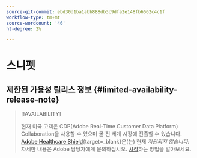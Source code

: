 ```yaml
---
source-git-commit: ebd30d1ba1abb888db3c9dfa2e148fb6662c4c1f
workflow-type: tm+mt
source-wordcount: '46'
ht-degree: 2%

---
```

# 스니펫

## 제한된 가용성 릴리스 정보 {#limited-availability-release-note}

>[!AVAILABILITY]
>
>현재 미국 고객은 CDP(Adobe Real-Time Customer Data Platform) Collaboration을 사용할 수 있으며 곧 전 세계 시장에 진출할 수 있습니다. [Adobe Healthcare Shield](https://business.adobe.com/industries/healthcare.html){target=_blank}은(는) 현재 *지원되지 않습니다*. 자세한 내용은 Adobe 담당자에게 문의하십시오. [시작](/help/guide/home.md#get-started)하는 방법을 알아보세요.


